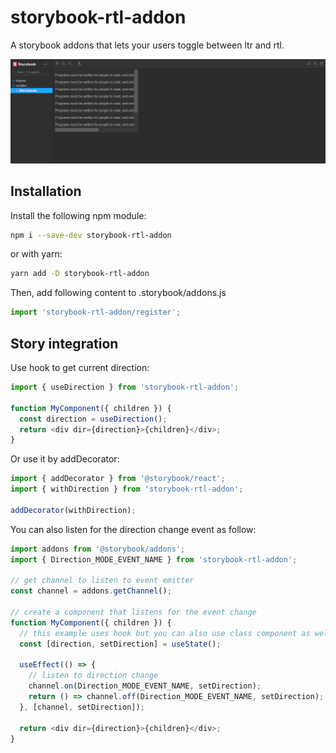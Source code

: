 # storybook-rtl-addon

A storybook addons that lets your users toggle between ltr and rtl.

![Example](./example.gif)

## Installation

Install the following npm module:

```sh
npm i --save-dev storybook-rtl-addon
```

or with yarn:

```sh
yarn add -D storybook-rtl-addon
```

Then, add following content to .storybook/addons.js

```js
import 'storybook-rtl-addon/register';
```

## Story integration

Use hook to get current direction:

```js
import { useDirection } from 'storybook-rtl-addon';

function MyComponent({ children }) {
  const direction = useDirection();
  return <div dir={direction}>{children}</div>;
}
```

Or use it by addDecorator:

```js
import { addDecorator } from '@storybook/react';
import { withDirection } from 'storybook-rtl-addon';

addDecorator(withDirection);
```

You can also listen for the direction change event as follow:

```js
import addons from '@storybook/addons';
import { Direction_MODE_EVENT_NAME } from 'storybook-rtl-addon';

// get channel to listen to event emitter
const channel = addons.getChannel();

// create a component that listens for the event change
function MyComponent({ children }) {
  // this example uses hook but you can also use class component as well
  const [direction, setDirection] = useState();

  useEffect(() => {
    // listen to direction change
    channel.on(Direction_MODE_EVENT_NAME, setDirection);
    return () => channel.off(Direction_MODE_EVENT_NAME, setDirection);
  }, [channel, setDirection]);

  return <div dir={direction}>{children}</div>;
}
```
